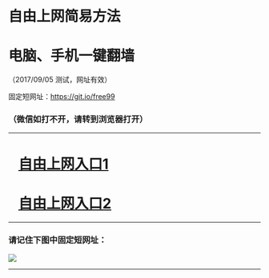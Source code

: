 ﻿# 自由上网简易方法

# 电脑、手机一键翻墙

（2017/09/05 测试，网址有效）

固定短网址：https://git.io/free99

### （微信如打不开，请转到浏览器打开）


***





# &nbsp;&nbsp; <a href="http://ft2909226534.fwq-tz1001.xyz/fwqtz01.html?t=090500132234 " target="_blank">自由上网入口1</a>
# &nbsp;&nbsp; <a href="http://ft1082230327.fwq-tz1002.xyz/fwqtz02.html?t=09050012180 " target="_blank">自由上网入口2</a>
***

### 请记住下图中固定短网址：

<img src="https://s3-us-west-2.amazonaws.com/fwq-1001/yjfq-20170905okok.png" /> 


***

